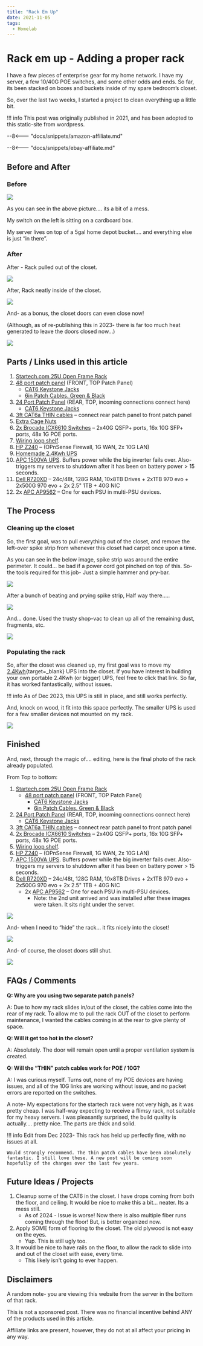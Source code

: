 ```yaml
---
title: "Rack Em Up"
date: 2021-11-05
tags:
  - Homelab
---
```


# Rack em up - Adding a proper rack

I have a few pieces of enterprise gear for my home network. I have my server, a few 10/40G POE switches, and some other odds and ends. So far, its been stacked on boxes and buckets inside of my spare bedroom’s closet.

So, over the last two weeks, I started a project to clean everything up a little bit.

<!-- more -->

!!! info
    This post was originally published in 2021, and has been adopted to this static-site from wordpress.

--8<--- "docs/snippets/amazon-affiliate.md"

--8<--- "docs/snippets/ebay-affiliate.md"

## Before and After

### Before

![](./assets-rack-em-up/1_old_rack.webP)

As you can see in the above picture…. its a bit of a mess. 

My switch on the left is sitting on a cardboard box. 

My server lives on top of a 5gal home depot bucket…. and everything else is just “in there”.

### After

After - Rack pulled out of the closet.

![](./assets-rack-em-up/2_after_1.webP)

After, Rack neatly inside of the closet.

![](./assets-rack-em-up/2_after_2.webP)

And- as a bonus, the closet doors can even close now!

(Although, as of re-publishing this in 2023- there is far too much heat generated to leave the doors closed now...)

![](./assets-rack-em-up/3_closet_doors_shut.webP)

## Parts / Links used in this article

1. [Startech.com 25U Open Frame Rack](https://amzn.to/2ZS0L74)
2. [48 port patch panel](https://amzn.to/3q5Gxl5) (FRONT, TOP Patch Panel)
   - [CAT6 Keystone Jacks](https://amzn.to/3nSw5La)
   - [6in Patch Cables. Green & Black](https://amzn.to/3k3pRHa)
3. [24 Port Patch Panel](https://amzn.to/3GSyT3C) (REAR, TOP, incoming connections connect here)
   - [CAT6 Keystone Jacks](https://amzn.to/3nSw5La)
4. [3ft CAT6a THIN cables](https://amzn.to/3GShdF7) – connect rear patch panel to front patch panel
5. [Extra Cage Nuts](https://amzn.to/3bKrIvT)
6. [2x Brocade ICX6610 Switches](https://ebay.us/GkhRi9) – 2x40G QSFP+ ports, 16x 10G SFP+ ports, 48x 1G POE ports.
7. [Wiring loop shelf](https://ebay.us/eGQNfj).
8. [HP Z240](https://ebay.us/PeJ7uC) – (OPnSense Firewall, 1G WAN, 2x 10G LAN)
9. [Homemade 2.4Kwh UPS](https://xtremeownage.com/2021/06/12/portable-2-4kwh-power-supply-ups/)
10. [APC 1500VA UPS](https://amzn.to/2ZPjb8m). Buffers power while the big inverter fails over. Also- triggers my servers to shutdown after it has been on battery power > 15 seconds.
11. [Dell R720XD](https://ebay.us/2nSqb1) – 24c/48t, 128G RAM, 10x8TB Drives + 2x1TB 970 evo + 2x500G 970 evo + 2x 2.5" 1TB + 40G NIC
12. 2x [APC AP9562](https://ebay.us/1Tk7t2) – One for each PSU in multi-PSU devices.

## The Process

### Cleaning up the closet

So, the first goal, was to pull everything out of the closet, and remove the left-over spike strip from whenever this closet had carpet once upon a time.

As you can see in the below image, spike strip was around the entire perimeter. It could… be bad if a power cord got pinched on top of this. So- the tools required for this job- Just a simple hammer and pry-bar.

![](./assets-rack-em-up/removing_spike_strip.webP)

After a bunch of beating and prying spike strip, Half way there…..

![](./assets-rack-em-up/spike-strip-removed.webP)

And… done. Used the trusty shop-vac to clean up all of the remaining dust, fragments, etc.

![](./assets-rack-em-up/closet-floor-clean.webP)

### Populating the rack

So, after the closet was cleaned up, my first goal was to move my [2.4Kwh](https://xtremeownage.com/2021/06/12/portable-2-4kwh-power-supply-ups/){target=_blank} UPS into the closet. If you have interest in building your own portable 2.4Kwh (or bigger) UPS, feel free to click that link. So far, it has worked fantastically, without issues.

!!! info
    As of Dec 2023, this UPS is still in place, and still works perfectly.

And, knock on wood, it fit into this space perfectly. The smaller UPS is used for a few smaller devices not mounted on my rack.

![](./assets-rack-em-up/ups-installed.webP)

## Finished

And, next, through the magic of…. editing, here is the final photo of the rack already populated.

From Top to bottom:

1. [Startech.com 25U Open Frame Rack](https://amzn.to/2ZS0L74)
   - [48 port patch panel](https://amzn.to/3q5Gxl5) (FRONT, TOP Patch Panel)
     - [CAT6 Keystone Jacks](https://amzn.to/3nSw5La)
     - [6in Patch Cables. Green & Black](https://amzn.to/3k3pRHa)   
2. [24 Port Patch Panel](https://amzn.to/3GSyT3C) (REAR, TOP, incoming connections connect here)
   - [CAT6 Keystone Jacks](https://amzn.to/3nSw5La)   
3. [3ft CAT6a THIN cables](https://amzn.to/3GShdF7) – connect rear patch panel to front patch panel
4. [2x Brocade ICX6610 Switches](https://ebay.us/GkhRi9) – 2x40G QSFP+ ports, 16x 10G SFP+ ports, 48x 1G POE ports.
5. [Wiring loop shelf](https://ebay.us/eGQNfj).
6. [HP Z240](https://ebay.us/PeJ7uC) – (OPnSense Firewall, 1G WAN, 2x 10G LAN)
7. [APC 1500VA UPS](https://amzn.to/2ZPjb8m). Buffers power while the big inverter fails over. Also- triggers my servers to shutdown after it has been on battery power > 15 seconds.
8. [Dell R720XD](https://ebay.us/2nSqb1) – 24c/48t, 128G RAM, 10x8TB Drives + 2x1TB 970 evo + 2x500G 970 evo + 2x 2.5" 1TB + 40G NIC
   - 2x [APC AP9562](https://ebay.us/1Tk7t2) – One for each PSU in multi-PSU devices.
     - Note: the 2nd unit arrived and was installed after these images were taken. It sits right under the server.

![](./assets-rack-em-up/finished-1.webP)

And- when I need to “hide” the rack… it fits nicely into the closet!

![](./assets-rack-em-up/finished-2.webP)

And- of course, the closet doors still shut.

![](./assets-rack-em-up/closet-doors-shut.webP)

## FAQs / Comments

**Q: Why are you using two separate patch panels?**

A: Due to how my rack slides in/out of the closet, the cables come into the rear of my rack. To allow me to pull the rack OUT of the closet to perform maintenance, I wanted the cables coming in at the rear to give plenty of space.

**Q: Will it get too hot in the closet?**

A: Absolutely. The door will remain open until a proper ventilation system is created.

**Q: Will the “THIN” patch cables work for POE / 10G?**

A: I was curious myself. Turns out, none of my POE devices are having issues, and all of the 10G links are working without issue, and no packet errors are reported on the switches.

A note- My expectations for the startech rack were not very high, as it was pretty cheap. I was half-way expecting to receive a flimsy rack, not suitable for my heavy servers. I was pleasantly surprised, the build quality is actually…. pretty nice. The parts are thick and solid.

!!! info
    Edit from Dec 2023- This rack has held up perfectly fine, with no issues at all.

    Would strongly recommend. The thin patch cables have been absolutely fantastic. I still love these. A new post will be coming soon hopefully of the changes over the last few years.

## Future Ideas / Projects

1. Cleanup some of the CAT6 in the closet. I have drops coming from both the floor, and ceiling. It would be nice to make this a bit… neater. Its a mess still.
    * As of 2024 - Issue is worse! Now there is also multiple fiber runs coming through the floor! But, is better organized now.
2. Apply SOME form of flooring to the closet. The old plywood is not easy on the eyes.
    * Yup. This is still ugly too.
3. It would be nice to have rails on the floor, to allow the rack to slide into and out of the closet with ease, every time.
    * This likely isn't going to ever happen.

## Disclaimers

A random note- you are viewing this website from the server in the bottom of that rack.

This is not a sponsored post. There was no financial incentive behind ANY of the products used in this article.

Affiliate links are present, however, they do not at all affect your pricing in any way.